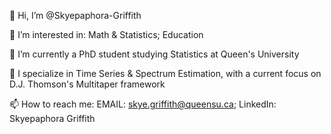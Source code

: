 👋 Hi, I’m @Skyepaphora-Griffith

👀 I’m interested in: Math & Statistics; Education

🌱 I’m currently a PhD student studying Statistics at Queen's University

🧠 I specialize in Time Series & Spectrum Estimation, with a current focus on D.J. Thomson's Multitaper framework

📫 How to reach me: 
    EMAIL: skye.griffith@queensu.ca; 
    LinkedIn: Skyepaphora Griffith

<!---
Skyepaphora-Griffith/Skyepaphora-Griffith is a ✨ special ✨ repository because its `README.md` (this file) appears on your GitHub profile.
You can click the Preview link to take a look at your changes.
--->
